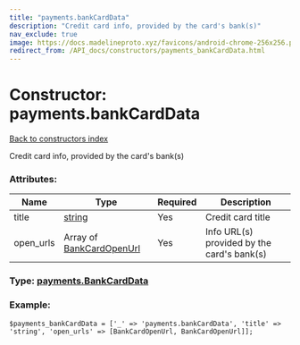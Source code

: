 ```yaml
---
title: "payments.bankCardData"
description: "Credit card info, provided by the card's bank(s)"
nav_exclude: true
image: https://docs.madelineproto.xyz/favicons/android-chrome-256x256.png
redirect_from: /API_docs/constructors/payments_bankCardData.html
---
```

# Constructor: payments.bankCardData  
[Back to constructors index](/API_docs/constructors/index.html)



Credit card info, provided by the card's bank(s)

### Attributes:

| Name     |    Type       | Required | Description |
|----------|---------------|----------|-------------|
|title|[string](/API_docs/types/string.html) | Yes|Credit card title|
|open\_urls|Array of [BankCardOpenUrl](/API_docs/types/BankCardOpenUrl.html) | Yes|Info URL(s) provided by the card's bank(s)|



### Type: [payments.BankCardData](/API_docs/types/payments.BankCardData.html)


### Example:

```
$payments_bankCardData = ['_' => 'payments.bankCardData', 'title' => 'string', 'open_urls' => [BankCardOpenUrl, BankCardOpenUrl]];
```  
